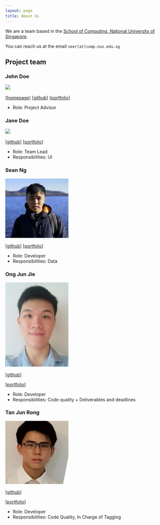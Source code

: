 ```yaml
---
layout: page
title: About Us
---
```


We are a team based in the [School of Computing, National University of Singapore](http://www.comp.nus.edu.sg).

You can reach us at the email `seer[at]comp.nus.edu.sg`

## Project team

### John Doe

<img src="images/johndoe.png" width="200px">

[[homepage](http://www.comp.nus.edu.sg/~damithch)]
[[github](https://github.com/johndoe)]
[[portfolio](team/johndoe.md)]

* Role: Project Advisor

### Jane Doe

<img src="images/johndoe.png" width="200px">

[[github](http://github.com/johndoe)]
[[portfolio](team/johndoe.md)]

* Role: Team Lead
* Responsibilities: UI

### Sean Ng

<img src="images/snss231.png" width="200px">

[[github](http://github.com/snss231)] [[portfolio](team/snss231.md)]

* Role: Developer
* Responsibilities: Data

### Ong Jun Jie

<img src="images/junjunjieong.png" width="200px">

[[github](http://github.com/junjunjieong)]

[[portfolio](team/junjunjieong.md)]

* Role: Developer
* Responsibilities: Code quality + Deliverables and deadlines

### Tan Jun Rong

<img src="images/junrong98.png" width="200px">

[[github](http://github.com/junrong98)]

[[portfolio](team/junrong98.md)]

* Role: Developer
* Responsibilities: Code Quality, In Charge of Tagging
